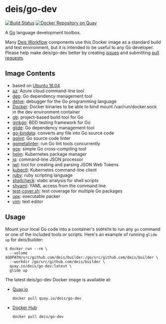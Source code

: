 # deis/go-dev

[![Build Status](https://travis-ci.org/deis/docker-go-dev.svg?branch=master)](https://travis-ci.org/deis/docker-go-dev) [![Docker Repository on Quay](https://quay.io/repository/deis/go-dev/status "Docker Repository on Quay")](https://quay.io/repository/deis/go-dev)

A [Go][] language development toolbox.

Many [Deis Workflow][] components use this Docker image as a standard build and test environment,
but it is intended to be useful to any Go developer. Please help make deis/go-dev better by
creating [issues][] and submitting [pull requests][].

## Image Contents

* based on [Ubuntu 16.04][]
* [az][]: Azure cloud command-line tool
* [dep][]: Go dependency management tool
* [delve][]: debugger for the Go programming language
* [Docker][]: Docker binaries to be able to bind mount /var/run/docker.sock in the dev environment container
* [gb][]: project-based build tool for Go
* [ginkgo][]: BDD testing framework for Go
* [glide][]: Go dependency management tool
* [go-bindata][]: converts any file into Go source code
* [golint][]: Go source code linter
* [gometalinter][]: run Go lint tools concurrently
* [gox][]: simple Go cross-compiling tool
* [helm][]: Kubernetes package manager
* [jq][]: command-line JSON processor
* [jwt][]: tool for creating and parsing JSON Web Tokens
* [kubectl][]: Kubernetes command-line client
* [ruby][]: ruby scripting language
* [shellcheck][]: static analysis for shell scripts
* [shyaml][]: YAML access from the command line
* [test-cover.sh][]: test coverage for multiple Go packages
* [upx][]: executable packer
* [vim][]: text editor

## Usage

Mount your local Go code into a container's `$GOPATH` to run any `go` command or one of the
included tools or scripts. Here's an example of running `glide up` for deis/builder:

```console
$ docker run --rm \
  --volume $GOPATH/src/github.com/deis/builder:/go/src/github.com/deis/builder \
  --workdir /go/src/github.com/deis/builder \
  quay.io/deis/go-dev:latest \
  glide up
```

The latest deis/go-dev Docker image is available at:

* [Quay.io][]
  ```
  docker pull quay.io/deis/go-dev
  ```

* [Docker Hub][]
  ```
  docker pull deis/go-dev
  ```

[az]: https://github.com/Azure/azure-cli#readme
[Deis Workflow]: https://deis.com/
[delve]: https://github.com/derekparker/delve
[dep]: https://github.com/golang/dep
[Docker Hub]: https://hub.docker.com
[Docker]: http://www.docker.com
[gb]: https://github.com/constabulary/gb/
[gen-changelog.sh]: https://github.com/deis/docker-go-dev/tree/master/rootfs/usr/local/bin/gen-changelog.sh
[ginkgo]: https://github.com/onsi/ginkgo
[glide]: https://github.com/Masterminds/glide
[go-bindata]: https://github.com/jteeuwen/go-bindata
[Go]: https://golang.org/
[golint]: https://github.com/golang/lint
[gometalinter]: https://github.com/alecthomas/gometalinter
[gox]: https://github.com/mitchellh/gox
[helm]: https://github.com/kubernetes/helm
[issues]: https://github.com/deis/docker-go-dev/issues
[jq]: https://stedolan.github.io/jq/
[jwt]: https://github.com/dgrijalva/jwt-go
[kubectl]: https://kubernetes.io/docs/user-guide/kubectl-overview/
[pull requests]: https://github.com/deis/docker-go-dev/pulls
[Quay.io]: https://quay.io
[ruby]: https://www.ruby-lang.org/
[shellcheck]: https://github.com/koalaman/shellcheck
[shyaml]: https://github.com/0k/shyaml
[test-cover.sh]: https://github.com/deis/docker-go-dev/tree/master/rootfs/usr/local/bin/test-cover.sh
[Ubuntu 16.04]: https://hub.docker.com/_/ubuntu/
[upx]: http://upx.sourceforge.net/
[vim]: http://www.vim.org/
[ruby]: https://www.ruby-lang.org/
